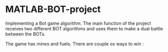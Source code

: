 # MATLAB-BOT-project
Implementing a Bot game algorithm. The main function of the project receives two different BOT algorithms and uses them to make a dual battle between the BOTs.

The game has mines and fuels.
There are couple os ways to win : 

